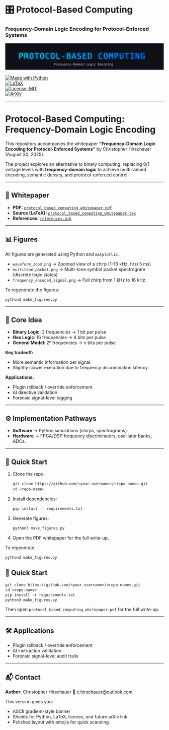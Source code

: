 # 🎛️ Protocol-Based Computing
### Frequency-Domain Logic Encoding for Protocol-Enforced Systems

![Sheen Banner](https://raw.githubusercontent.com/74Thirsty/74Thirsty/main/assets/rainpulse.svg)

[![Made with Python](https://img.shields.io/badge/Python-3.11+-blue?logo=python&logoColor=white)](https://www.python.org/)  
[![LaTeX](https://img.shields.io/badge/LaTeX-pdfTeX-green?logo=latex&logoColor=white)](https://www.latex-project.org/)  
[![License: MIT](https://img.shields.io/badge/License-MIT-yellow.svg)](./LICENSE)  
[![ArXiv](https://img.shields.io/badge/arXiv-pending-red)](https://arxiv.org/)  

---

# Protocol-Based Computing: Frequency-Domain Logic Encoding

This repository accompanies the whitepaper **“Frequency-Domain Logic Encoding for Protocol-Enforced Systems”** by Christopher Hirschauer (August 30, 2025).

The project explores an alternative to binary computing: replacing 0/1 voltage levels with **frequency-domain logic** to achieve multi-valued encoding, semantic density, and protocol-enforced control.

---

## 📄 Whitepaper

* **PDF:** [`protocol_based_computing_whitepaper.pdf`](./protocol_based_computing_whitepaper.pdf)
* **Source (LaTeX):** [`protocol_based_computing_whitepaper.tex`](./protocol_based_computing_whitepaper.tex)
* **References:** [`references.bib`](./references.bib)

---

## 📊 Figures

All figures are generated using Python and `matplotlib`.

* `waveform_zoom.png` → Zoomed view of a chirp (1–16 kHz, first 5 ms)
* `multitone_packet.png` → Multi-tone symbol packet spectrogram (discrete logic states)
* `frequency_encoded_signal.png` → Full chirp from 1 kHz to 16 kHz

To regenerate the figures:

```bash
python3 make_figures.py
```

---

## 🧩 Core Idea

* **Binary Logic**: 2 frequencies → 1 bit per pulse
* **Hex Logic**: 16 frequencies → 4 bits per pulse
* **General Model**: 2ⁿ frequencies → n bits per pulse

**Key tradeoff:**

* More semantic information per signal.
* Slightly slower execution due to frequency discrimination latency.

**Applications:**

* Plugin rollback / override enforcement
* AI directive validation
* Forensic signal-level logging

---

## ⚙️ Implementation Pathways

* **Software** → Python simulations (chirps, spectrograms).
* **Hardware** → FPGA/DSP frequency discriminators, oscillator banks, ADCs.

---

## 🚀 Quick Start

1. Clone the repo:

   ```bash
   git clone https://github.com/<your-username>/<repo-name>.git
   cd <repo-name>
   ```
2. Install dependencies:

   ```bash
   pip install -r requirements.txt
   ```
3. Generate figures:

   ```bash
   python3 make_figures.py
   ```
4. Open the PDF whitepaper for the full write-up.

To regenerate:  
```
python3 make_figures.py
```

## 🚀 Quick Start

```
git clone https://github.com/<your-username>/<repo-name>.git
cd <repo-name>
pip install -r requirements.txt
python3 make_figures.py
```

Then open `protocol_based_computing_whitepaper.pdf` for the full write-up.

---

## 🛠 Applications

* Plugin rollback / override enforcement
* AI instruction validation
* Forensic signal-level audit trails

---

## 📬 Contact

**Author:** Christopher Hirschauer
📧 [c.hirschauer@outlook.com](mailto:c.hirschauer@outlook.com)

This version gives you:  
- ASCII gradient-style banner  
- Shields for Python, LaTeX, license, and future arXiv link  
- Polished layout with emojis for quick scanning  
